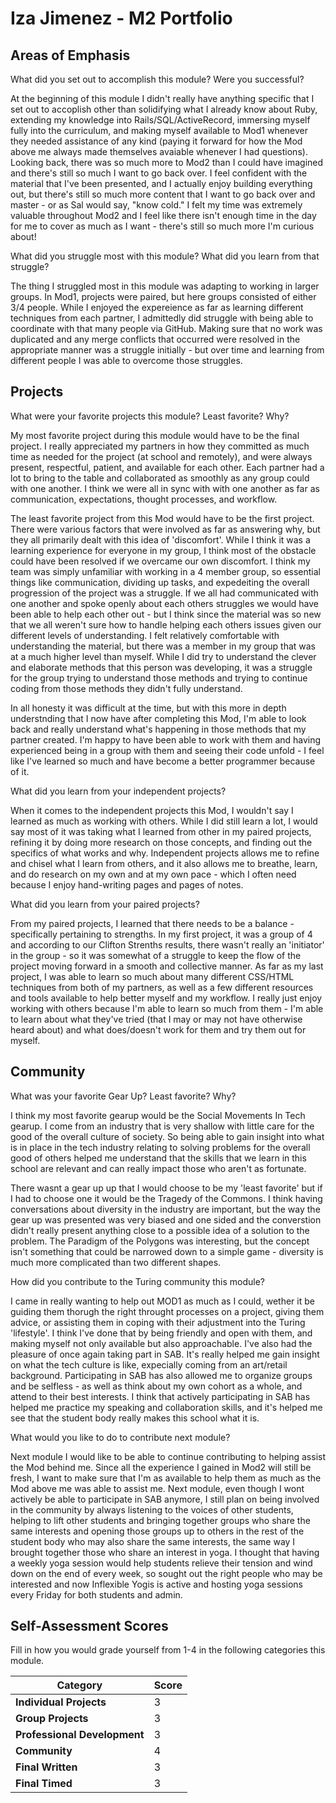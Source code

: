 # Iza Jimenez - M2 Portfolio

## Areas of Emphasis

What did you set out to accomplish this module? Were you successful?

  At the beginning of this module I didn't really have anything specific that I set out to accoplish other than solidifying what I already know about Ruby, extending my knowledge into Rails/SQL/ActiveRecord, immersing myself fully into the curriculum, and making myself available to Mod1 whenever they needed assistance of any kind (paying it forward for how the Mod above me always made themselves avaiable whenever I had questions). Looking back, there was so much more to Mod2 than I could have imagined and there's still so much I want to go back over. I feel confident with the material that I've been presented, and I actually enjoy building everything out, but there's still so much more content that I want to go back over and master - or as Sal would say, "know cold." I felt my time was extremely valuable throughout Mod2 and I feel like there isn't enough time in the day for me to cover as much as I want - there's still so much more I'm curious about!

What did you struggle most with this module? What did you learn from that struggle?

  The thing I struggled most in this module was adapting to working in larger groups. In Mod1, projects were paired, but here groups consisted of either 3/4 people. While I enjoyed the expereience as far as learning different techniques from each partner, I admittedly did struggle with being able to coordinate with that many people via GitHub. Making sure that no work was duplicated and any merge conflicts that occurred were resolved in the appropriate manner was a struggle initially - but over time and learning from different people I was able to overcome those struggles.

## Projects

What were your favorite projects this module? Least favorite? Why?

  My most favorite project during this module would have to be the final project. I really appreciated my partners in how they committed as much time as needed for the project (at school and remotely), and were always present, respectful, patient, and available for each other. Each partner had a lot to bring to the table and collaborated as smoothly as any group could with one another. I think we were all in sync with with one another as far as communication, expectations, thought processes, and workflow.

  The least favorite project from this Mod would have to be the first project. There were various factors that were involved as far as answering why, but they all primarily dealt with this idea of 'discomfort'. While I think it was a learning experience for everyone in my group, I think most of the obstacle could have been resolved if we overcame our own discomfort. I think my team was simply unfamiliar with working in a 4 member group, so essential things like communication, dividing up tasks, and expedeiting the overall progression of the project was a struggle. If we all had communicated with one another and spoke openly about each others struggles we would have been able to help each other out - but I think since the material was so new that we all weren't sure how to handle helping each others issues given our different levels of understanding. I felt relatively comfortable with understanding the material, but there was a member in my group that was at a much higher level than myself. While I did try to understand the clever and elaborate methods that this person was developing, it was a struggle for the group trying to understand those methods and trying to continue coding from those methods they didn't fully understand.

  In all honesty it was difficult at the time, but with this more in depth understnding that I now have after completing this Mod, I'm able to look back and really understand what's happening in those methods that my partner created. I'm happy to have been able to work with them and having experienced being in a group with them and seeing their code unfold - I feel like I've learned so much and have become a better programmer because of it.

What did you learn from your independent projects?

  When it comes to the independent projects this Mod, I wouldn't say I learned as much as working with others. While I did still learn a lot, I would say most of it was taking what I learned from other in my paired projects, refining it by doing more research on those concepts, and finding out the specifics of what works and why. Independent projects allows me to refine and chisel what I learn from others, and it also allows me to breathe, learn, and do research on my own and at my own pace - which I often need because I enjoy hand-writing pages and pages of notes.

What did you learn from your paired projects?

  From my paired projects, I learned that there needs to be a balance - specifically pertaining to strengths. In my first project, it was a group of 4 and according to our Clifton Strenths results, there wasn't really an 'initiator' in the group - so it was somewhat of a struggle to keep the flow of the project moving forward in a smooth and collective manner. As far as my last project, I was able to learn so much about many different CSS/HTML techniques from both of my partners, as well as a few different resources and tools available to help better myself and my workflow. I really just enjoy working with others because I'm able to learn so much from them - I'm able to learn about what they've tried (that I may or may not have otherwise heard about) and what does/doesn't work for them and try them out for myself.


## Community

What was your favorite Gear Up? Least favorite? Why?

  I think my most favorite gearup would be the Social Movements In Tech gearup. I come from an industry that is very shallow with little care for the good of the overall culture of society. So being able to gain insight into what is in place in the tech industry relating to solving problems for the overall good of others helped me understand that the skills that we learn in this school are relevant and can really impact those who aren't as fortunate.

  There wasnt a gear up up that I would choose to be my 'least favorite' but if I had to choose one it would be the Tragedy of the Commons. I think having conversations about diversity in the industry are important, but the way the gear up was presented was very biased and one sided and the converstion didn't really present anything close to a possible idea of a solution to the problem. The Paradigm of the Polygons was interesting, but the concept isn't something that could be narrowed down to a simple game - diversity is much more complicated than two different shapes.

How did you contribute to the Turing community this module?

  I came in really wanting to help out MOD1 as much as I could, wether it be guiding them thorugh the right throught processes on a project, giving them advice, or assisting them in coping with their adjustment into the Turing 'lifestyle'. I think I've done that by being friendly and open with them, and making myself not only available but also approachable. I've also had the pleasure of once again taking part in SAB. It's really helped me gain insight on what the tech culture is like, expecially coming from an art/retail background. Participating in SAB has also allowed me to organize groups and be selfless - as well as think about my own cohort as a whole, and attend to their best interests. I think that actively participating in SAB has helped me practice my speaking and collaboration skills, and it's helped me see that the student body really makes this school what it is.

What would you like to do to contribute next module?

  Next module I would like to be able to continue contributing to helping assist the Mod behind me. Since all the experience I gained in Mod2 will still be fresh, I want to make sure that I'm as available to help them as much as the Mod above me was able to assist me. Next module, even though I wont actively be able to participate in SAB anymore, I still plan on being involved in the community by always listening to the voices of other students, helping to lift other students and bringing together groups who share the same interests and opening those groups up to others in the rest of the student body who may also share the same interests, the same way I brought together those who share an interest in yoga. I thought that having a weekly yoga session would help students relieve their tension and wind down on the end of every week, so sought out the right people who may be interested and now Inflexible Yogis is active and hosting yoga sessions every Friday for both students and admin.

## Self-Assessment Scores

Fill in how you would grade yourself from 1-4 in the following categories this module.

| Category                     | Score |
| -----------------------------| ----- |
| **Individual Projects**      |   3   |
| **Group Projects**           |   3   |
| **Professional Development** |   3   |
| **Community**                |   4   |
| **Final Written**            |   3   |
| **Final Timed**              |   3   |